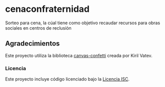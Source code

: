 # cenaconfraternidad
Sorteo para cena, la cúal tiene como objetivo recaudar recursos para obras sociales en centros de reclusiòn
## Agradecimientos

Este proyecto utiliza la biblioteca [canvas-confetti](https://github.com/catdad/canvas-confetti) creada por Kiril Vatev. 

### Licencia

Este proyecto incluye código licenciado bajo la [Licencia ISC](./LICENSE).
